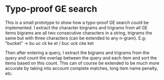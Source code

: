 # Typo-proof GE search

This is a small prototype to show how a typo-proof GE search could be implemented.
I extract the character birgrams and trigrams from all GE items
bigrams are all two consecutive characters in a string, trigrams the same but with three characters (can be extended to any n-gram). E.g: "bucket" -> bu uc ck ke et / buc uck cke ket

Then after entering a query, I extract the bigrams and trigrams from the query and count the overlap between the query and each item and sort the items based on this count. This can of course be extended to be much more accurate by taking into account complete matches, long item name penalty, etc.
